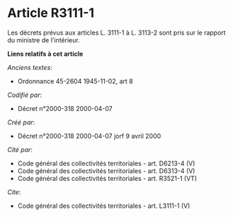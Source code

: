 # Article R3111-1

Les décrets prévus aux articles L. 3111-1 à L. 3113-2 sont pris sur le rapport du ministre de l'intérieur.

**Liens relatifs à cet article**

_Anciens textes_:

  - Ordonnance 45-2604 1945-11-02, art 8

_Codifié par_:

  - Décret n°2000-318 2000-04-07

_Créé par_:

  - Décret n°2000-318 2000-04-07 jorf 9 avril 2000

_Cité par_:

  - Code général des collectivités territoriales - art. D6213-4 (V)
  - Code général des collectivités territoriales - art. D6313-4 (V)
  - Code général des collectivités territoriales - art. R3521-1 (VT)

_Cite_:

  - Code général des collectivités territoriales - art. L3111-1 (V)
